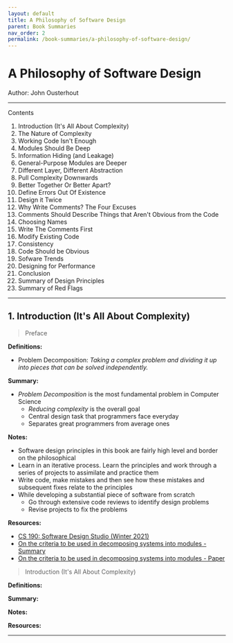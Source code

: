 ```yaml
---
layout: default
title: A Philosophy of Software Design
parent: Book Summaries
nav_order: 2
permalink: /book-summaries/a-philosophy-of-software-design/
---
```


# A Philosophy of Software Design

Author: John Ousterhout

----------------------------------------------------------------------------------------------------------------------------------------------------------------------------------

Contents
1. Introduction (It's All About Complexity)
2. The Nature of Complexity
3. Working Code Isn't Enough
4. Modules Should Be Deep
5. Information Hiding (and Leakage)
6. General-Purpose Modules are Deeper
7. Different Layer, Different Abstraction
8. Pull Complexity Downwards
9. Better Together Or Better Apart?
10. Define Errors Out Of Existence
11. Design it Twice
12. Why Write Comments? The Four Excuses
13. Comments Should Describe Things that Aren't Obvious from the Code
14. Choosing Names
15. Write The Comments First
16. Modify Existing Code
17. Consistency
18. Code Should be Obvious
19. Sofware Trends
20. Designing for Performance
21. Conclusion
22. Summary of Design Principles
23. Summary of Red Flags

----------------------------------------------------------------------------------------------------------------------------------------------------------------------------------

## 1. Introduction (It's All About Complexity)

> Preface

**Definitions:**
- Problem Decomposition: *Taking a complex problem and dividing it up into pieces that can be solved independently.*

**Summary:**
- *Problem Decomposition* is the most fundamental problem in Computer Science
    - *Reducing complexity* is the overall goal
    - Central design task that programmers face everyday
    - Separates great programmers from average ones

**Notes:**
- Software design principles in this book are fairly high level and border on the philosophical
- Learn in an iterative process. Learn the principles and work through a series of projects to assimilate and practice them
- Write code, make mistakes and then see how these mistakes and subsequent fixes relate to the principles
- While developing a substantial piece of software from scratch
    - Go through extensive code reviews to identify design problems
    - Revise projects to fix the problems

**Resources:**
- [CS 190: Software Design Studio (Winter 2021)](https://web.stanford.edu/~ouster/cgi-bin/cs190-winter21/index.php)
- [On the criteria to be used in decomposing systems into modules - Summary](https://blog.acolyer.org/2016/09/05/on-the-criteria-to-be-used-in-decomposing-systems-into-modules/)
- [On the criteria to be used in decomposing systems into modules - Paper](https://github.com/koushikvikram/koushikvikram.github.io/blob/main/Book%20Summaries/resources/criteria_for_modularization.pdf)


> Introduction (It's All About Complexity)

**Definitions:**


**Summary:**


**Notes:**


**Resources:**


----------------------------------------------------------------------------------------------------------------------------------------------------------------------------------